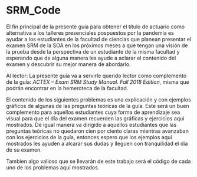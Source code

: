 # SRM_Code

El fin principal de la presente guía para obtener el título de actuario como alternativa a los talleres presenciales pospuestos por la pandemía es ayudar a los estudiantes de la facultad de ciencias que planean presentar el examen SRM de la SOA en los próximos meses a que tengan una visión de la prueba desde la perspectiva de un estudiante de la misma facultad y esperando que de alguna manera les ayude a aclarar el contenido del examen y descubrir su mejor manera de abordarlo. 


Al lector:
La presente guía va a servirle querido lector como complemento de la guía: _ACTEX – Exam SRM Study Manual. Fall 2018 Edition_, misma que podrán encontrar en la hemeroteca de la facultad.

El contenido de los siguientes problemas es una explicación y con ejemplos gráficos de algunas de las preguntas teóricas de la guía. Este será un buen complemento para aquellos estudiantes cuya forma de aprendizaje sea visual para que el día del examen recuerden las gráficas y ejercicios aquí mostrados. De igual manera va dirigido a aquellos estudiantes que las preguntas teóricas no quedaron cien por ciento claras mientras avanzaban con los ejercicios de la guía, entonces espero que los ejemplos aquí mostrados les ayuden a alcarar sus dudas y lleguen con tranquilidad el día de su examen.

Tambien algo valioso que se llevarán de este trabajo será el código de cada uno de los problemas aquí mostrados.

